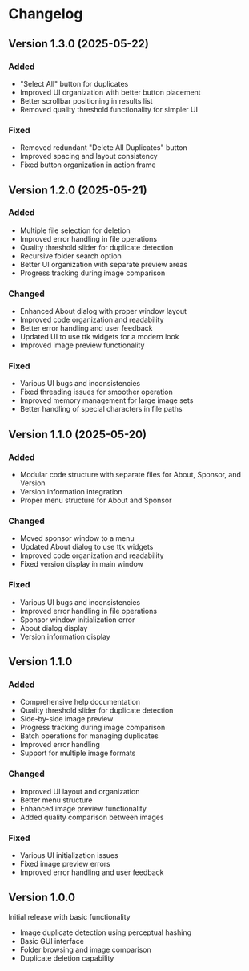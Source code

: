 # Changelog

## Version 1.3.0 (2025-05-22)
### Added
- "Select All" button for duplicates
- Improved UI organization with better button placement
- Better scrollbar positioning in results list
- Removed quality threshold functionality for simpler UI

### Fixed
- Removed redundant "Delete All Duplicates" button
- Improved spacing and layout consistency
- Fixed button organization in action frame

## Version 1.2.0 (2025-05-21)
### Added
- Multiple file selection for deletion
- Improved error handling in file operations
- Quality threshold slider for duplicate detection
- Recursive folder search option
- Better UI organization with separate preview areas
- Progress tracking during image comparison

### Changed
- Enhanced About dialog with proper window layout
- Improved code organization and readability
- Better error handling and user feedback
- Updated UI to use ttk widgets for a modern look
- Improved image preview functionality

### Fixed
- Various UI bugs and inconsistencies
- Fixed threading issues for smoother operation
- Improved memory management for large image sets
- Better handling of special characters in file paths

## Version 1.1.0 (2025-05-20)
### Added
- Modular code structure with separate files for About, Sponsor, and Version
- Version information integration
- Proper menu structure for About and Sponsor

### Changed
- Moved sponsor window to a menu
- Updated About dialog to use ttk widgets
- Improved code organization and readability
- Fixed version display in main window

### Fixed
- Various UI bugs and inconsistencies
- Improved error handling in file operations
- Sponsor window initialization error
- About dialog display
- Version information display

## Version 1.1.0
### Added
- Comprehensive help documentation
- Quality threshold slider for duplicate detection
- Side-by-side image preview
- Progress tracking during image comparison
- Batch operations for managing duplicates
- Improved error handling
- Support for multiple image formats

### Changed
- Improved UI layout and organization
- Better menu structure
- Enhanced image preview functionality
- Added quality comparison between images

### Fixed
- Various UI initialization issues
- Fixed image preview errors
- Improved error handling and user feedback

## Version 1.0.0
Initial release with basic functionality
- Image duplicate detection using perceptual hashing
- Basic GUI interface
- Folder browsing and image comparison
- Duplicate deletion capability
